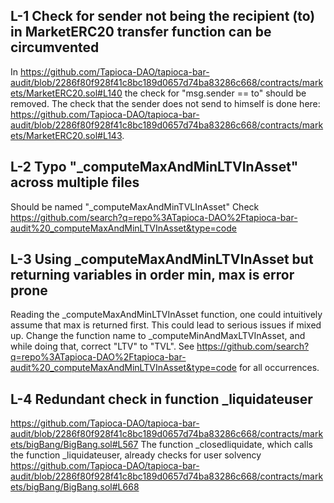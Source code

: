 ## L-1 Check for sender not being the recipient (to) in MarketERC20 transfer function can be circumvented
In https://github.com/Tapioca-DAO/tapioca-bar-audit/blob/2286f80f928f41c8bc189d0657d74ba83286c668/contracts/markets/MarketERC20.sol#L140 the check for "msg.sender == to" should be removed. The check that the sender does not send to himself is done here: https://github.com/Tapioca-DAO/tapioca-bar-audit/blob/2286f80f928f41c8bc189d0657d74ba83286c668/contracts/markets/MarketERC20.sol#L143.

## L-2 Typo "_computeMaxAndMinLTVInAsset" across multiple files
Should be named "_computeMaxAndMinTVLInAsset"
Check https://github.com/search?q=repo%3ATapioca-DAO%2Ftapioca-bar-audit%20_computeMaxAndMinLTVInAsset&type=code

## L-3 Using _computeMaxAndMinLTVInAsset but returning variables in order min, max is error prone
Reading the _computeMaxAndMinLTVInAsset function, one could intuitively assume that max is returned first. This could lead to serious issues if mixed up. Change the function name to _computeMinAndMaxLTVInAsset, and while doing that, correct "LTV" to "TVL". See https://github.com/search?q=repo%3ATapioca-DAO%2Ftapioca-bar-audit%20_computeMaxAndMinLTVInAsset&type=code for all occurrences.

## L-4 Redundant check in function _liquidateuser 
https://github.com/Tapioca-DAO/tapioca-bar-audit/blob/2286f80f928f41c8bc189d0657d74ba83286c668/contracts/markets/bigBang/BigBang.sol#L567
The function _closedliquidate, which calls the function _liquidateuser, already checks for user solvency
https://github.com/Tapioca-DAO/tapioca-bar-audit/blob/2286f80f928f41c8bc189d0657d74ba83286c668/contracts/markets/bigBang/BigBang.sol#L668 
